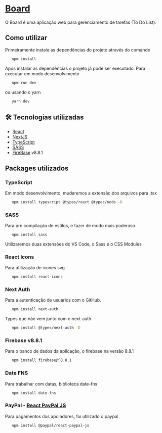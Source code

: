 # [Board](https://board-bonassa.vercel.app/)

O Board é uma aplicação web para gerenciamento de tarefas (To Do List).

## Como utilizar

   Primeiramente instale as dependências do projeto através do comando

   ```bash
      npm install
   ```

   Após instalar as dependências o projeto já pode ser executado. Para executar em modo desenvolvimento

   ```bash
      npm run dev
   ```
   ou usando o yarn
   ```bash
      yarn dev
   ```

## 🛠 Tecnologias utilizadas

- [React](https://pt-br.reactjs.org/)
- [NextJS](https://nextjs.org/)
- [TypeScript](https://www.typescriptlang.org/)
- [SASS](https://sass-lang.com/)
- [FireBase]() v8.8.1

##  Packages utilizados

### TypeScript
   Em modo desenvolvimento, mudaremos a extensão dos arquivos para .tsx

   ```bash
      npm install typescript @types/react @types/node -D
   ```

### SASS
   Para pre compilação de estilos, e fazer de modo mais poderoso

   ```bash
      npm install sass
   ```

   Utilizaremos duas extensões do VS Code, o Sass e o CSS Modules

### React Icons
   Para utilização de icones svg

   ```bash
      npm install react-icons
   ```

### Next Auth
   Para a autenticação de usuários com o GitHub.

   ```bash
      npm install next-auth
   ```

   Types que não vem junto com o next-auth

   ```bash
      npm install @types/next-auth -D
   ```

### Firebase v8.8.1
   Para o banco de dados da aplicação, o firebase na versão 8.8.1

   ```bash
      npm install firebase@^8.8.1
   ```

### Date FNS
   Para trabalhar com datas, biblioteca date-fns

   ```bash
      npm install date-fns
   ```

### PayPal - [React PayPal JS](https://github.com/paypal/react-paypal-js)
   Para pagamentos dos apoiadores, foi utilizado o paypal

   ```bash
      npm install @paypal/react-paypal-js
   ```
